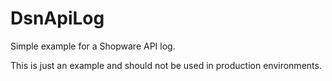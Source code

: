 # DsnApiLog
Simple example for a Shopware API log.

This is just an example and should not be used in production environments.